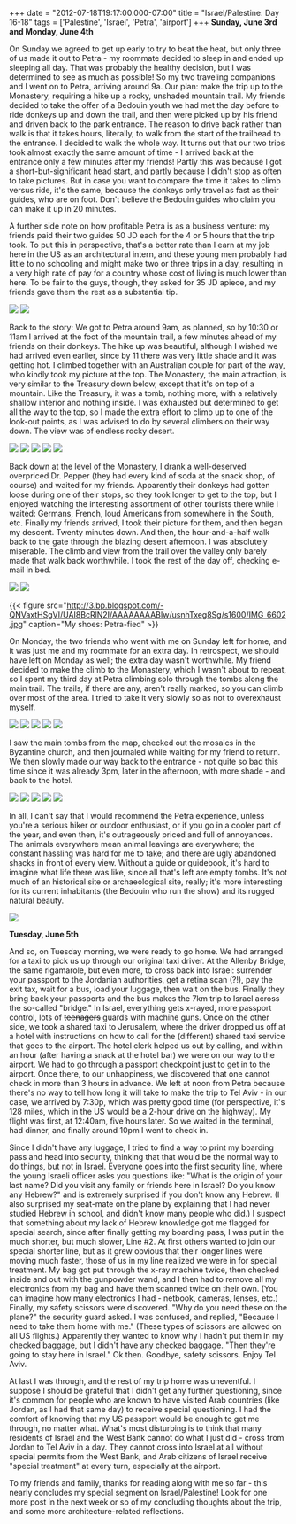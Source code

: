 +++
date = "2012-07-18T19:17:00.000-07:00"
title = "Israel/Palestine: Day 16-18"
tags = ['Palestine', 'Israel', 'Petra', 'airport']
+++
**Sunday, June 3rd and Monday, June 4th**

On Sunday we agreed to get up early to try to beat the heat, but only three of us made it out to Petra - my roommate decided to sleep in and ended up sleeping all day.  That was probably the healthy decision, but I was determined to see as much as possible!  So my two traveling companions and I went on to Petra, arriving around 9a.  Our plan: make the trip up to the Monastery, requiring a hike up a rocky, unshaded mountain trail.  My friends decided to take the offer of a Bedouin youth we had met the day before to ride donkeys up and down the trail, and then were picked up by his friend and driven back to the park entrance.  The reason to drive back rather than walk is that it takes hours, literally, to walk from the start of the trailhead to the entrance.  I decided to walk the whole way.  It turns out that our two trips took almost exactly the same amount of time - I arrived back at the entrance only a few minutes after my friends!  Partly this was because I got a short-but-significant head start, and partly because I didn't stop as often to take pictures.  But in case you want to compare the time it takes to climb versus ride, it's the same, because the donkeys only travel as fast as their guides, who are on foot.  Don't believe the Bedouin guides who claim you can make it up in 20 minutes. 

A further side note on how profitable Petra is as a business venture: my friends paid their two guides 50 JD each for the 4 or 5 hours that the trip took.  To put this in perspective, that's a better rate than I earn at my job here in the US as an architectural intern, and these young men probably had little to no schooling and might make two or three trips in a day, resulting in a very high rate of pay for a country whose cost of living is much lower than here.  To be fair to the guys, though, they asked for 35 JD apiece, and my friends gave them the rest as a substantial tip.

<img src="http://3.bp.blogspot.com/-1q4riwQMBtE/UAI77BMrlyI/AAAAAAAABHg/0X9ssksxQRA/s1600/IMG_6534.jpg"/>

<img src="http://3.bp.blogspot.com/-fU_pHQi0CPY/UAI77sfXsGI/AAAAAAAABHo/jfvXWcQDzEc/s1600/IMG_6538.jpg"/>

Back to the story:  We got to Petra around 9am, as planned, so by 10:30 or 11am I arrived at the foot of the mountain trail, a few minutes ahead of my friends on their donkeys.  The hike up was beautiful, although I wished we had arrived even earlier, since by 11 there was very little shade and it was getting hot.  I climbed together with an Australian couple for part of the way, who kindly took my picture at the top.  The Monastery, the main attraction, is very similar to the Treasury down below, except that it's on top of a mountain.  Like the Treasury, it was a tomb, nothing more, with a relatively shallow interior and nothing inside.  I was exhausted but determined to get all the way to the top, so I made the extra effort to climb up to one of the look-out points, as I was advised to do by several climbers on their way down.  The view was of endless rocky desert.

<img src="http://1.bp.blogspot.com/-FmpYVbpZRKc/UAI78cdpOFI/AAAAAAAABHw/l1kdERc2Uag/s1600/IMG_6548.jpg"/>

<img src="http://3.bp.blogspot.com/-Q-0rY29Y5jo/UAI793l8LvI/AAAAAAAABH4/uWF-z61CUG8/s1600/IMG_6552.jpg"/>

<img src="http://1.bp.blogspot.com/-_mhR5N110bY/UAI7-X60kmI/AAAAAAAABIA/k2HnZDMRdko/s1600/IMG_6553.jpg"/>

<img src="http://4.bp.blogspot.com/-_2Q11C8SEfY/UAI7-y_x5II/AAAAAAAABII/yjY10brqQHE/s1600/IMG_6557.jpg"/>

<img src="http://4.bp.blogspot.com/-rM9BguOo3vk/UAI7_iBztbI/AAAAAAAABIY/0_o-eC8LfNU/s1600/IMG_6579.jpg"/>

Back down at the level of the Monastery, I drank a well-deserved overpriced Dr. Pepper (they had every kind of soda at the snack shop, of course) and waited for my friends.  Apparently their donkeys had gotten loose during one of their stops, so they took longer to get to the top, but I enjoyed watching the interesting assortment of other tourists there while I waited: Germans, French, loud Americans from somewhere in the South, etc.  Finally my friends arrived, I took their picture for them, and then began my descent.  Twenty minutes down.  And then, the hour-and-a-half walk back to the gate through the blazing desert afternoon.  I was absolutely miserable.  The climb and view from the trail over the valley only barely made that walk back worthwhile.  I took the rest of the day off, checking e-mail in bed.

<img src="http://2.bp.blogspot.com/-OPBOcx89LLc/UAI8ABeTs_I/AAAAAAAABIg/dQdMPYZmg10/s1600/IMG_6582.jpg"/>

<img src="http://2.bp.blogspot.com/-NXvOYpQCIoo/UAI8A9qsUvI/AAAAAAAABIo/AUc6KXGFM2E/s1600/IMG_6586.jpg"/>

{{< figure src="http://3.bp.blogspot.com/-QNVaxtHSgVI/UAI8BcRlN2I/AAAAAAAABIw/usnhTxeg8Sg/s1600/IMG_6602.jpg" caption="My shoes:  Petra-fied" >}}

On Monday, the two friends who went with me on Sunday left for home, and it was just me and my roommate for an extra day.  In retrospect, we should have left on Monday as well; the extra day wasn't worthwhile.  My friend decided to make the climb to the Monastery, which I wasn't about to repeat, so I spent my third day at Petra climbing solo through the tombs along the main trail.  The trails, if there are any, aren't really marked, so you can climb over most of the area.  I tried to take it very slowly so as not to overexhaust myself.

<img src="http://4.bp.blogspot.com/-WDYNln2U5ZY/UAI8CY6fDeI/AAAAAAAABI4/zADH7KuWt28/s1600/IMG_6603.jpg"/>

<img src="http://4.bp.blogspot.com/-6POcJOnnogw/UAI8C9J5TpI/AAAAAAAABJA/y6JZ8dhMh_Q/s1600/IMG_6607.jpg"/>

<img src="http://3.bp.blogspot.com/-Ru2XN_Dw4ME/UAI8DnYEklI/AAAAAAAABJI/HS1nL0Wed44/s1600/IMG_6618.jpg"/>

<img src="http://2.bp.blogspot.com/-_FbywilG3kA/UAI8EA2JLOI/AAAAAAAABJQ/rVrY8GH2Vt0/s1600/IMG_6620.jpg"/>

<img src="http://4.bp.blogspot.com/-Yim_jNJTrmk/UAI8E4ox08I/AAAAAAAABJY/bBqTk92zNXk/s1600/IMG_6626.jpg"/>

I saw the main tombs from the map, checked out the mosaics in the  Byzantine church, and then journaled while waiting for my friend to  return.  We then slowly made our way back to the entrance - not quite so  bad this time since it was already 3pm, later in the afternoon, with  more shade - and back to the hotel.

<img src="http://3.bp.blogspot.com/-mjcyrX1LTWU/UAI8FhK1TpI/AAAAAAAABJg/iCBMQesQ6Jc/s1600/IMG_6640.jpg"/>

<img src="http://1.bp.blogspot.com/-aI1iDrhXEjk/UAI8Fzn_QZI/AAAAAAAABJo/qXC2mLPJLcI/s1600/IMG_6635.jpg"/>

<img src="http://1.bp.blogspot.com/-uBXrBsw9a6g/UAI8GezXHXI/AAAAAAAABJw/dN1Ncr534CA/s1600/IMG_6638.jpg"/>

<img src="http://4.bp.blogspot.com/-P4q0dKsxRhw/UAI8HHJh7KI/AAAAAAAABJ4/m55tKnzekug/s1600/IMG_6646.jpg"/>

<img src="http://1.bp.blogspot.com/-119ajBPNZeI/UAI8H-RhhmI/AAAAAAAABKA/B9lseUFpLnk/s1600/IMG_6649.jpg"/>

In all, I can't say that I would recommend the Petra experience, unless you're a serious hiker or outdoor enthusiast, or if you go in a cooler part of the year, and even then, it's outrageously priced and full of annoyances.  The animals everywhere mean animal leavings are everywhere; the constant hassling was hard for me to take; and there are ugly abandoned shacks in front of every view.  Without a guide or guidebook, it's hard to imagine what life there was like, since all that's left are empty tombs.  It's not much of an historical site or archaeological site, really; it's more interesting for its current inhabitants (the Bedouin who run the show) and its rugged natural beauty.

<img src="http://4.bp.blogspot.com/-2zSHlfKFWyo/UAI8IrcSxbI/AAAAAAAABKI/QcR-jzt1ep0/s1600/IMG_6653.jpg"/>

**Tuesday, June 5th**

And so, on Tuesday morning, we were ready to go home.  We had arranged for a taxi to pick us up through our original taxi driver.  At the Allenby Bridge, the same rigamarole, but even more, to cross back into Israel: surrender your passport to the Jordanian authorities, get a retina scan (?!), pay the exit tax, wait for a bus, load your luggage, then wait on the bus.  Finally they bring back your passports and the bus makes the 7km trip to Israel across the so-called "bridge."  In Israel, everything gets x-rayed, more passport control, lots of ~~teenagers~~ guards with machine guns.  Once on the other side, we took a shared taxi to Jerusalem, where the driver dropped us off at a hotel with instructions on how to call for the (different) shared taxi service that goes to the airport.  The hotel clerk helped us out by calling, and within an hour (after having a snack at the hotel bar) we were on our way to the airport.  We had to go through a passport checkpoint just to get in to the airport.  Once there, to our unhappiness, we discovered that one cannot check in more than 3 hours in advance.  We left at noon from Petra because there's no way to tell how long it will take to make the trip to Tel Aviv - in our case, we arrived by 7:30p, which was pretty good time (for perspective, it's 128 miles, which in the US would be a 2-hour drive on the highway).  My flight was first, at 12:40am, five hours later.  So we waited in the terminal, had dinner, and finally around 10pm I went to check in.

Since I didn't have any luggage, I tried to find a way to print my boarding pass and head into security, thinking that that would be the normal way to do things, but not in Israel.  Everyone goes into the first security line, where the young Israeli officer asks you questions like:  "What is the origin of your last name?  Did you visit any family or friends here in Israel?  Do you know any Hebrew?" and is extremely surprised if you don't know any Hebrew.  (I also surprised my seat-mate on the plane by explaining that I had never studied Hebrew in school, and didn't know many people who did.)  I suspect that something about my lack of Hebrew knowledge got me flagged for special search, since after finally getting my boarding pass, I was put in the much shorter, but much slower, Line #2.  At first others wanted to join our special shorter line, but as it grew obvious that their longer lines were moving much faster, those of us in my line realized we were in for special treatment.  My bag got put through the x-ray machine twice, then checked inside and out with the gunpowder wand, and I then had to remove all my electronics from my bag and have them scanned twice on their own.  (You can imagine how many electronics I had - netbook, cameras, lenses, etc.)  Finally, my safety scissors were discovered.  "Why do you need these on the plane?" the security guard asked.  I was confused, and replied, "Because I need to take them home with me."  (These types of scissors are allowed on all US flights.)  Apparently they wanted to know why I hadn't put them in my checked baggage, but I didn't have any checked baggage.  "Then they're going to stay here in Israel."  Ok then.  Goodbye, safety scissors.  Enjoy Tel Aviv.

At last I was through, and the rest of my trip home was uneventful.  I suppose I should be grateful that I didn't get any further questioning, since it's common for people who are known to have visited Arab countries (like Jordan, as I had that same day) to receive special questioning.  I had the comfort of knowing that my US passport would be enough to get me through, no matter what.  What's most disturbing is to think that many residents of Israel and the West Bank cannot do what I just did - cross from Jordan to Tel Aviv in a day.  They cannot cross into Israel at all without special permits from the West Bank, and Arab citizens of Israel receive "special treatment" at every turn, especially at the airport.

To my friends and family, thanks for reading along with  me so far - this nearly concludes my special segment on Israel/Palestine!  Look for one more post in the next week or so of my concluding thoughts about the trip, and some more architecture-related reflections.
